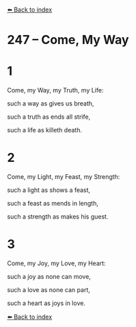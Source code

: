 [⬅️ Back to index](../README.md)

# 247 – Come, My Way





# 1

Come, my Way, my Truth, my Life:

such a way as gives us breath,

such a truth as ends all strife,

such a life as killeth death.



# 2

Come, my Light, my Feast, my Strength:

such a light as shows a feast,

such a feast as mends in length,

such a strength as makes his guest.



# 3

Come, my Joy, my Love, my Heart:

such a joy as none can move,

such a love as none can part,

such a heart as joys in love.

[⬅️ Back to index](../README.md)
